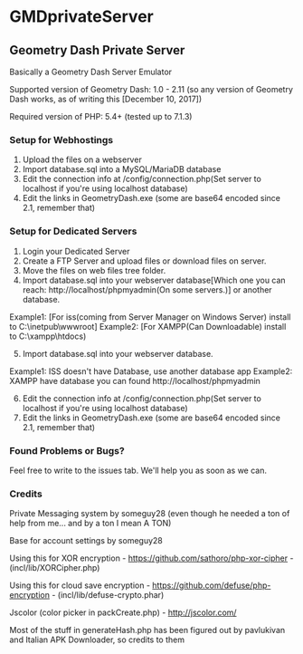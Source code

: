 # GMDprivateServer
## Geometry Dash Private Server
Basically a Geometry Dash Server Emulator

Supported version of Geometry Dash: 1.0 - 2.11 (so any version of Geometry Dash works, as of writing this [December 10, 2017])

Required version of PHP: 5.4+ (tested up to 7.1.3)

### Setup for Webhostings
1) Upload the files on a webserver
2) Import database.sql into a MySQL/MariaDB database
3) Edit the connection info at /config/connection.php(Set server to localhost if you're using localhost database)
4) Edit the links in GeometryDash.exe (some are base64 encoded since 2.1, remember that)

### Setup for Dedicated Servers
1) Login your Dedicated Server
2) Create a FTP Server and upload files or download files on server.
3) Move the files on web files tree folder.
4) Import database.sql into your webserver database[Which one you can reach: http://localhost/phpmyadmin(On some servers.)] or another database.

Example1: [For iss(coming from Server Manager on Windows Server) install to C:\inetpub\wwwroot]
Example2: [For XAMPP(Can Downloadable) install to C:\xampp\htdocs)

5) Import database.sql into your webserver database.

Example1: ISS doesn't have Database, use another database app
Example2: XAMPP have database you can found http://localhost/phpmyadmin

6) Edit the connection info at /config/connection.php(Set server to localhost if you're using localhost database)
7) Edit the links in GeometryDash.exe (some are base64 encoded since 2.1, remember that)
 
### Found Problems or Bugs?
Feel free to write to the issues tab.
We'll help you as soon as we can.

### Credits
Private Messaging system by someguy28 (even though he needed a ton of help from me... and by a ton I mean A TON)

Base for account settings by someguy28

Using this for XOR encryption - https://github.com/sathoro/php-xor-cipher - (incl/lib/XORCipher.php)

Using this for cloud save encryption - https://github.com/defuse/php-encryption - (incl/lib/defuse-crypto.phar)

Jscolor (color picker in packCreate.php) - http://jscolor.com/

Most of the stuff in generateHash.php has been figured out by pavlukivan and Italian APK Downloader, so credits to them
